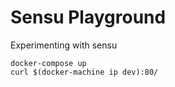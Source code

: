 # Sensu Playground

Experimenting with sensu

```
docker-compose up
curl $(docker-machine ip dev):80/
```
